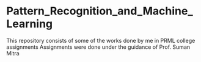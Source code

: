 # Pattern_Recognition_and_Machine_Learning
This repository consists of some of the works done by me in PRML college assignments
Assignments were done under the guidance of Prof. Suman Mitra
